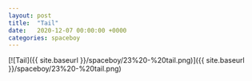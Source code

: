 ```yaml
---
layout: post
title:  "Tail"
date:   2020-12-07 00:00:00 +0000
categories: spaceboy
---
```


[![Tail]({{ site.baseurl }}/spaceboy/23%20-%20tail.png)]({{ site.baseurl }}/spaceboy/23%20-%20tail.png)

